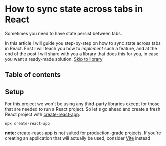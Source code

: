 # How to sync state across tabs in React

Sometimes you need to have state persist between tabs.

In this article I will guide you step-by-step on how to sync state across
tabs in React. First I will teach you how to *implement* such a feature, and at
the end of the post I will share with you a library that does this for you, in
case you want a ready-made solution. [Skip to library]()

## Table of contents

## Setup

For this project we won't be using any third-party libraries except for those
that are needed to run a React project. So let's go ahead and create a fresh
React project with [create-react-app]().

```
npx create-react-app
```

**note:** create-react-app is not suited for production-grade projects. If you're
creating an application that will actually be used, consider [Vite]() instead
